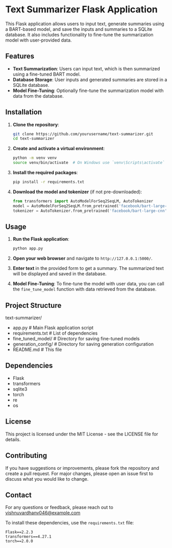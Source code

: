 # Text Summarizer Flask Application

This Flask application allows users to input text, generate summaries using a BART-based model, and save the inputs and summaries to a SQLite database. It also includes functionality to fine-tune the summarization model with user-provided data.

## Features

- **Text Summarization**: Users can input text, which is then summarized using a fine-tuned BART model.
- **Database Storage**: User inputs and generated summaries are stored in a SQLite database.
- **Model Fine-Tuning**: Optionally fine-tune the summarization model with data from the database.

## Installation

1. **Clone the repository**:
    ```bash
    git clone https://github.com/yourusername/text-summarizer.git
    cd text-summarizer
    ```

2. **Create and activate a virtual environment**:
    ```bash
    python -m venv venv
    source venv/bin/activate  # On Windows use `venv\Scripts\activate`
    ```

3. **Install the required packages**:
    ```bash
    pip install -r requirements.txt
    ```

4. **Download the model and tokenizer** (if not pre-downloaded):
    ```python
    from transformers import AutoModelForSeq2SeqLM, AutoTokenizer
    model = AutoModelForSeq2SeqLM.from_pretrained('facebook/bart-large-cnn')
    tokenizer = AutoTokenizer.from_pretrained('facebook/bart-large-cnn')
    ```

## Usage

1. **Run the Flask application**:
    ```bash
    python app.py
    ```

2. **Open your web browser** and navigate to `http://127.0.0.1:5000/`.

3. **Enter text** in the provided form to get a summary. The summarized text will be displayed and saved in the database.

4. **Model Fine-Tuning**: To fine-tune the model with user data, you can call the `fine_tune_model` function with data retrieved from the database.

## Project Structure

text-summarizer/
- app.py # Main Flask application script
- requirements.txt # List of dependencies
- fine_tuned_model/ # Directory for saving fine-tuned models
- generation_config/ # Directory for saving generation configuration
- README.md # This file


## Dependencies

- Flask
- transformers
- sqlite3
- torch
- re
- os


 ## License
This project is licensed under the MIT License - see the LICENSE file for details.

## Contributing
If you have suggestions or improvements, please fork the repository and create a pull request. For major changes, please open an issue first to discuss what you would like to change.

## Contact
For any questions or feedback, please reach out to vishnuvardhanv046@example.com
 
  
  

To install these dependencies, use the `requirements.txt` file:

```plaintext
Flask==2.2.3
transformers==4.27.1
torch==2.0.0


